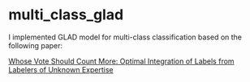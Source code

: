 # multi_class_glad
I implemented GLAD model for multi-class classification based on the following paper:

[Whose Vote Should Count More: Optimal Integration of Labels from Labelers of Unknown Expertise](https://papers.nips.cc/paper/3644-whose-vote-should-count-more-optimal-integration-of-labels-from-labelers-of-unknown-expertise)
